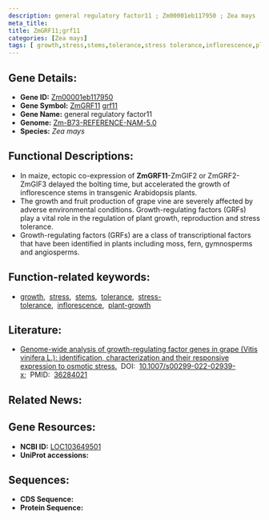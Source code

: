 ```yaml
---
description: general regulatory factor11 ; Zm00001eb117950 ; Zea mays
meta_title:
title: ZmGRF11;grf11
categories: [Zea mays]
tags: [ growth,stress,stems,tolerance,stress tolerance,inflorescence,plant growth ]
---
```


## Gene Details:
- **Gene ID:**	[Zm00001eb117950](https://www.maizegdb.org/gene_center/gene/Zm00001eb117950)
- **Gene Symbol:** <u>ZmGRF11</u>&nbsp;<u>grf11</u>
- **Gene Name:** general regulatory factor11
- **Genome:** [Zm-B73-REFERENCE-NAM-5.0](https://www.maizegdb.org/genome/assembly/Zm-B73-REFERENCE-NAM-5.0)
- **Species:** *Zea mays*

## Functional Descriptions:
   - In maize, ectopic co-expression of **ZmGRF11**-ZmGIF2 or ZmGRF2-ZmGIF3 delayed the bolting time, but accelerated the growth of inflorescence stems in transgenic Arabidopsis plants.
   - The growth and fruit production of grape vine are severely affected by adverse environmental conditions. Growth-regulating factors (GRFs) play a vital role in the regulation of plant growth, reproduction and stress tolerance.
   - Growth-regulating factors (GRFs) are a class of transcriptional factors that have been identified in plants including moss, fern, gymnosperms and angiosperms.

## Function-related keywords:
- [growth](/tags/growth/),&nbsp;&nbsp;[stress](/tags/stress/),&nbsp;&nbsp;[stems](/tags/stems/),&nbsp;&nbsp;[tolerance](/tags/tolerance/),&nbsp;&nbsp;[stress-tolerance](/tags/stress-tolerance/),&nbsp;&nbsp;[inflorescence](/tags/inflorescence/),&nbsp;&nbsp;[plant-growth](/tags/plant-growth/)

## Literature:
   - [Genome-wide analysis of growth-regulating factor genes in grape (Vitis vinifera L.): identification, characterization and their responsive expression to osmotic stress.]( https://link.springer.com/article/10.1007/s00299-022-02939-x)&nbsp;&nbsp;DOI:&nbsp;&nbsp;[10.1007/s00299-022-02939-x](https://link.springer.com/article/10.1007/s00299-022-02939-x);&nbsp;&nbsp;PMID:&nbsp;&nbsp;[36284021](https://pubmed.ncbi.nlm.nih.gov/36284021/)

## Related News:

## Gene Resources:
- **NCBI ID:**  [LOC103649501](https://www.ncbi.nlm.nih.gov/gene/?term=LOC103649501)
- **UniProt accessions:** [](https://www.uniprot.org/uniprotkb//entry)



## Sequences:
- **CDS Sequence:**
- **Protein Sequence:**
